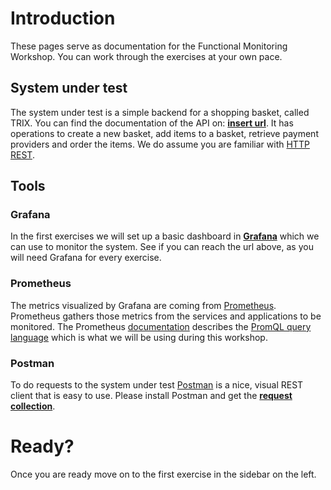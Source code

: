 # Introduction

These pages serve as documentation for the Functional Monitoring Workshop. You can work through the exercises at your own pace.

## System under test
The system under test is a simple backend for a shopping basket, called TRIX. You can find the documentation of the API on: [**insert url**](http://some.url). It has operations to create a new basket, add items to a basket, retrieve payment providers and order the items. We do assume you are familiar with [HTTP REST](https://spring.io/understanding/REST).

## Tools
### Grafana
In the first exercises we will set up a basic dashboard in [**Grafana**](url_to_grafana) which we can use to monitor the system. See if you can reach the url above, as you will need Grafana for every exercise.

### Prometheus
The metrics visualized by Grafana are coming from [Prometheus](https://prometheus.io/). Prometheus gathers those metrics from the services and applications to be monitored. The Prometheus [documentation](https://prometheus.io/docs/introduction/overview/) describes the [PromQL query language](https://prometheus.io/docs/prometheus/latest/querying/basics/) which is what we will be using during this workshop.

### Postman
To do requests to the system under test [Postman](https://www.getpostman.com/downloads/) is a nice, visual REST client that is easy to use. Please install Postman and get the [**request collection**](collection_url).

# Ready?
Once you are ready move on to the first exercise in the sidebar on the left.